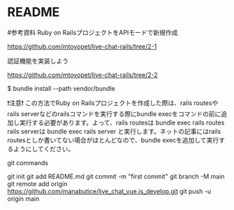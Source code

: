 # README

#参考資料
Ruby on RailsプロジェクトをAPIモードで新規作成

https://github.com/mtoyopet/live-chat-rails/tree/2-1

認証機能を実装しよう

https://github.com/mtoyopet/live-chat-rails/tree/2-2

$ bundle install --path vendor/bundle

❗️注意❗️
この方法でRuby on Railsプロジェクトを作成した際は、rails routesやrails serverなどのrailsコマンドを実行する際にbundle execをコマンドの前に追加し実行する必要があります。よって、rails routesは
bundle exec rails routes 
rails serverは
bundle exec rails server
と実行します。ネットの記事にはrails routesとしか書いてない場合がほとんどなので、bundle execを追加して実行するようにしてください。

git commands

git init
git add README.md
git commit -m "first commit"
git branch -M main
git remote add origin https://github.com/manabutice/live_chat_vue.js_develop.git
git push -u origin main
